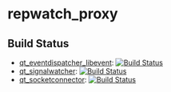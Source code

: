 # repwatch_proxy

## Build Status

* [qt_eventdispatcher_libevent](https://github.com/sjinks/qt_eventdispatcher_libevent): [![Build Status](https://secure.travis-ci.org/sjinks/qt_eventdispatcher_libevent.png)](http://travis-ci.org/sjinks/qt_eventdispatcher_libevent)
* [qt_signalwatcher](https://github.com/sjinks/qt_signalwatcher): [![Build Status](https://secure.travis-ci.org/sjinks/qt_signalwatcher.png)](http://travis-ci.org/sjinks/qt_signalwatcher)
* [qt_socketconnector](https://github.com/sjinks/qt_socketconnector): [![Build Status](https://travis-ci.org/sjinks/qt_socketconnector.png?branch=master)](https://travis-ci.org/sjinks/qt_socketconnector)
